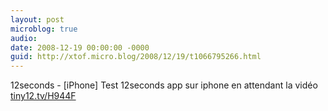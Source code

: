 ```yaml
---
layout: post
microblog: true
audio: 
date: 2008-12-19 00:00:00 -0000
guid: http://xtof.micro.blog/2008/12/19/t1066795266.html
---
```

12seconds - [iPhone] Test 12seconds app sur iphone en attendant la vidéo  [tiny12.tv/H944F](http://tiny12.tv/H944F)
